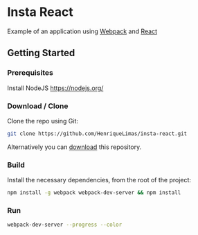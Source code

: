 # Insta React

Example of an application using [Webpack](http://webpack.github.io/) and [React](https://facebook.github.io/react/)

## Getting Started

### Prerequisites
Install NodeJS https://nodejs.org/

### Download / Clone

Clone the repo using Git:

```bash
git clone https://github.com/HenriqueLimas/insta-react.git
```

Alternatively you can [download](https://github.com/HenriqueLimas/insta-react/archive/master.zip)
this repository.

### Build

Install the necessary dependencies, from the root of the project:
```bash
npm install -g webpack webpack-dev-server && npm install
```

### Run
```bash
webpack-dev-server --progress --color
```
